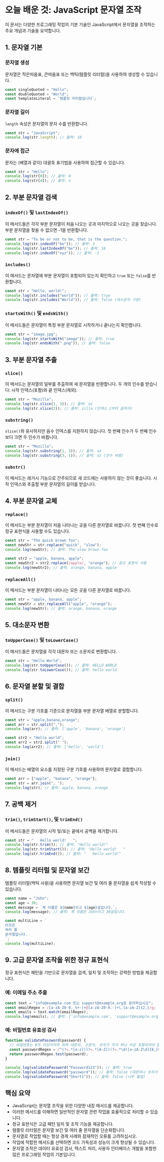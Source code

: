 # 오늘 배운 것: JavaScript 문자열 조작

이 문서는 다양한 프로그래밍 작업의 기본 기술인 JavaScript에서 문자열을 조작하는 주요 개념과 기술을 요약합니다.

## 1. 문자열 기본

### 문자열 생성

문자열은 작은따옴표, 큰따옴표 또는 백틱(템플릿 리터럴)을 사용하여 생성할 수 있습니다.

```javascript
const singleQuoted = "Hello";
const doubleQuoted = "World";
const templateLiteral = `템플릿 리터럴입니다`;
```

### 문자열 길이

`length` 속성은 문자열의 문자 수를 반환합니다.

```javascript
const str = "JavaScript";
console.log(str.length); // 출력: 10
```

### 문자에 접근

문자는 (배열과 같이) 대괄호 표기법을 사용하여 접근할 수 있습니다.

```javascript
const str = "Hello";
console.log(str[0]); // 출력: H
console.log(str[4]); // 출력: o
```

## 2. 부분 문자열 검색

### `indexOf()` 및 `lastIndexOf()`

이 메서드들은 각각 부분 문자열이 처음 나오는 곳과 마지막으로 나오는 곳을 찾습니다. 부분 문자열을 찾을 수 없으면 -1을 반환합니다.

```javascript
const str = "To be or not to be, that is the question.";
console.log(str.indexOf("be")); // 출력: 3
console.log(str.lastIndexOf("be")); // 출력: 16
console.log(str.indexOf("xyz")); // 출력: -1
```

### `includes()`

이 메서드는 문자열에 부분 문자열이 포함되어 있는지 확인하고 `true` 또는 `false`를 반환합니다.

```javascript
const str = "Hello, world!";
console.log(str.includes("world")); // 출력: true
console.log(str.includes("World")); // 출력: false (대소문자 구분)
```

### `startsWith()` 및 `endsWith()`

이 메서드들은 문자열이 특정 부분 문자열로 시작하거나 끝나는지 확인합니다.

```javascript
const str = "image.jpg";
console.log(str.startsWith("image")); // 출력: true
console.log(str.endsWith(".png")); // 출력: false
```

## 3. 부분 문자열 추출

### `slice()`

이 메서드는 문자열의 일부를 추출하여 새 문자열을 반환합니다. 두 개의 인수를 받습니다: 시작 인덱스(포함)와 끝 인덱스(제외).

```javascript
const str = "Mozilla";
console.log(str.slice(1, 3)); // 출력: oz
console.log(str.slice(2)); // 출력: zilla (인덱스 2부터 끝까지)
```

### `substring()`

`slice()`와 유사하지만 음수 인덱스를 지원하지 않습니다. 첫 번째 인수가 두 번째 인수보다 크면 두 인수가 바뀝니다.

```javascript
const str = "Mozilla";
console.log(str.substring(1, 3)); // 출력: oz
console.log(str.substring(3, 1)); // 출력: oz (인수 바뀜)
```

### `substr()`

이 메서드는 레거시 기능으로 간주되므로 새 코드에는 사용하지 않는 것이 좋습니다. 시작 인덱스와 추출할 부분 문자열의 길이를 받습니다.

## 4. 부분 문자열 교체

### `replace()`

이 메서드는 부분 문자열이 처음 나타나는 곳을 다른 문자열로 바꿉니다. 첫 번째 인수로 정규 표현식을 사용할 수도 있습니다.

```javascript
const str = "The quick brown fox";
const newStr = str.replace("quick", "slow");
console.log(newStr); // 출력: The slow brown fox

const str2 = "apple, banana, apple";
const newStr2 = str2.replace(/apple/, "orange"); // 정규 표현식 사용
console.log(newStr2); // 출력: orange, banana, apple
```

### `replaceAll()`

이 메서드는 부분 문자열이 나타나는 모든 곳을 다른 문자열로 바꿉니다.

```javascript
const str = "apple, banana, apple";
const newStr = str.replaceAll("apple", "orange");
console.log(newStr); // 출력: orange, banana, orange
```

## 5. 대소문자 변환

### `toUpperCase()` 및 `toLowerCase()`

이 메서드들은 문자열을 각각 대문자 또는 소문자로 변환합니다.

```javascript
const str = "Hello World";
console.log(str.toUpperCase()); // 출력: HELLO WORLD
console.log(str.toLowerCase()); // 출력: hello world
```

## 6. 문자열 분할 및 결합

### `split()`

이 메서드는 구분 기호를 기준으로 문자열을 부분 문자열 배열로 분할합니다.

```javascript
const str = "apple,banana,orange";
const arr = str.split(",");
console.log(arr); // 출력: ['apple', 'banana', 'orange']

const str2 = "Hello world";
const arr2 = str2.split(" ");
console.log(arr2); // 출력: ['Hello', 'world']
```

### `join()`

이 메서드는 배열의 요소를 지정된 구분 기호를 사용하여 문자열로 결합합니다.

```javascript
const arr = ["apple", "banana", "orange"];
const str = arr.join(", ");
console.log(str); // 출력: apple, banana, orange
```

## 7. 공백 제거

### `trim()`, `trimStart()`, 및 `trimEnd()`

이 메서드들은 문자열의 시작 및/또는 끝에서 공백을 제거합니다.

```javascript
const str = "   Hello world!   ";
console.log(str.trim()); // 출력: "Hello world!"
console.log(str.trimStart()); // 출력: "Hello world!   "
console.log(str.trimEnd()); // 출력: "   Hello world!"
```

## 8. 템플릿 리터럴 및 문자열 보간

템플릿 리터럴(백틱 사용)을 사용하면 문자열 보간 및 여러 줄 문자열을 쉽게 작성할 수 있습니다.

```javascript
const name = "John";
const age = 30;
const message = `제 이름은 ${name}이고 ${age}살입니다.`;
console.log(message); // 출력: 제 이름은 John이고 30살입니다.

const multiLine = `
이것은
여러 줄
문자열입니다.
`;
console.log(multiLine);
```

## 9. 고급 문자열 조작을 위한 정규 표현식

정규 표현식은 패턴을 기반으로 문자열을 검색, 일치 및 조작하는 강력한 방법을 제공합니다.

### 예: 이메일 주소 추출

```javascript
const text = "info@example.com 또는 support@example.org로 문의하십시오";
const emailRegex = /[a-zA-Z0-9._%+-]+@[a-zA-Z0-9.-]+\.[a-zA-Z]{2,}/g;
const emails = text.match(emailRegex);
console.log(emails); // 출력: ['info@example.com', 'support@example.org']
```

### 예: 비밀번호 유효성 검사

```javascript
function validatePassword(password) {
  // 비밀번호는 8자 이상이어야 하며 대문자, 소문자, 숫자가 각각 하나 이상 포함되어야 합니다.
  const passwordRegex = /^(?=.*[a-z])(?=.*[A-Z])(?=.*\d)[a-zA-Z\d]{8,}$/;
  return passwordRegex.test(password);
}

console.log(validatePassword("Password123")); // 출력: true
console.log(validatePassword("password")); // 출력: false (대문자나 숫자가 없음)
console.log(validatePassword("Short1")); // 출력: false (너무 짧음)
```

## 핵심 요약

- JavaScript는 문자열 조작을 위한 다양한 내장 메서드를 제공합니다.
- 이러한 메서드를 이해하면 일반적인 문자열 관련 작업을 효율적으로 처리할 수 있습니다.
- 정규 표현식은 고급 패턴 일치 및 조작 기능을 제공합니다.
- 템플릿 리터럴은 문자열 보간 및 여러 줄 문자열을 단순화합니다.
- 문자열로 작업할 때는 항상 경계 사례와 잠재적인 오류를 고려하십시오.
- 작업에 적합한 메서드를 선택하면 코드 가독성과 성능이 크게 향상될 수 있습니다.
- 문자열 조작은 데이터 유효성 검사, 텍스트 처리, 사용자 인터페이스 개발을 포함한 많은 프로그래밍 작업의 기본입니다.
